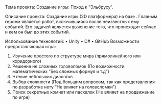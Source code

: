 Тема проекта: Создание игры: Поход к “Эльбрусу”.

Описание проекта: Создание игры (2D платформера) на базе . Главным героем является робот, включившийся после неизвестных ему событий. Его задачей является выяснение того, что происходит сейчас и кем он был до этих событий.

Использование технологий:
•	Unity
•	С#
•	GitHub 
Возможности предоставляющая игра:
1.	Изучение простого по структуре мира (прямолинейного или коридорного)
2.	Решение не сложных головоломок (По возможности математических “Без сложных формул и т.д”)
3.	Чтение небольших диалогов
4.	Выбор сложности (Под большим вопросом, так как представления по разработке нету “Не влияет на головоломки”)
5.	Поиск секретных комнат или пасхалок (Не влияет на продвижение по игре)
